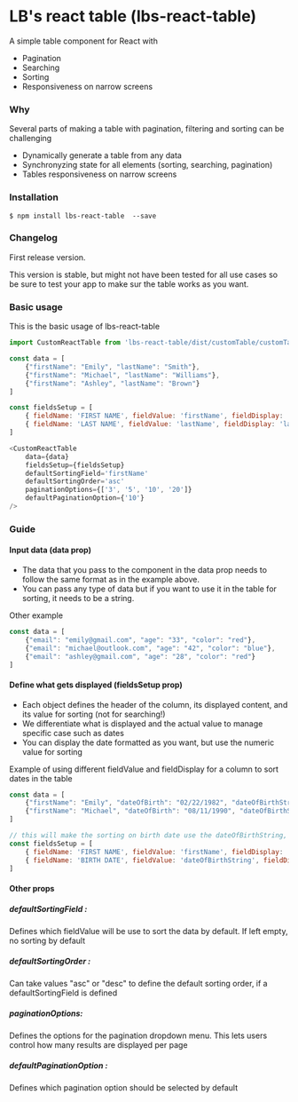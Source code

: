 # LB's react table (lbs-react-table)

A simple table component for React with

-   Pagination
-   Searching
-   Sorting
-   Responsiveness on narrow screens

### Why

Several parts of making a table with pagination, filtering and sorting can be challenging

-   Dynamically generate a table from any data
-   Synchronyzing state for all elements (sorting, searching, pagination)
-   Tables responsiveness on narrow screens

### Installation

```
$ npm install lbs-react-table  --save
```

### Changelog

First release version.

This version is stable, but might not have been tested for all use cases so be sure to test your app to make sur the table works as you want.

### Basic usage

This is the basic usage of lbs-react-table

```Javascript
import CustomReactTable from 'lbs-react-table/dist/customTable/customTable'

const data = [
	{"firstName": "Emily", "lastName": "Smith"},
	{"firstName": "Michael", "lastName": "Williams"},
	{"firstName": "Ashley", "lastName": "Brown"}
]

const fieldsSetup = [
	{ fieldName: 'FIRST NAME', fieldValue: 'firstName', fieldDisplay: 'firstName' },
	{ fieldName: 'LAST NAME', fieldValue: 'lastName', fieldDisplay: 'lastName' },
]

<CustomReactTable
	data={data}
	fieldsSetup={fieldsSetup}
	defaultSortingField='firstName'
	defaultSortingOrder='asc'
	paginationOptions={['3', '5', '10', '20']}
	defaultPaginationOption={'10'}
/>

```

### Guide

#### Input data (data prop)

-   The data that you pass to the component in the data prop needs to follow the same format as in the example above.
-   You can pass any type of data but if you want to use it in the table for sorting, it needs to be a string.

Other example

```Javascript
const data = [
	{"email": "emily@gmail.com", "age": "33", "color": "red"},
	{"email": "michael@outlook.com", "age": "42", "color": "blue"},
	{"email": "ashley@gmail.com", "age": "28", "color": "red"}
]
```

#### Define what gets displayed (fieldsSetup prop)

-   Each object defines the header of the column, its displayed content, and its value for sorting (not for searching!)
-   We differentiate what is displayed and the actual value to manage specific case such as dates
-   You can display the date formatted as you want, but use the numeric value for sorting

Example of using different fieldValue and fieldDisplay for a column to sort dates in the table

```Javascript
const data = [
	{"firstName": "Emily", "dateOfBirth": "02/22/1982", "dateOfBirthString": "383180400000"},
	{"firstName": "Michael", "dateOfBirth": "08/11/1990", "dateOfBirthString": "650325600000"}
]

// this will make the sorting on birth date use the dateOfBirthString, but display the dateOfBirth in the table
const fieldsSetup = [
	{ fieldName: 'FIRST NAME', fieldValue: 'firstName', fieldDisplay: 'firstName' },
	{ fieldName: 'BIRTH DATE', fieldValue: 'dateOfBirthString', fieldDisplay: 'dateOfBirth' },
]
```

#### Other props

##### defaultSortingField :

Defines which fieldValue will be use to sort the data by default. If left empty, no sorting by default

##### defaultSortingOrder :

Can take values "asc" or "desc" to define the default sorting order, if a defaultSortingField is defined

##### paginationOptions:

Defines the options for the pagination dropdown menu. This lets users control how many results are displayed per page

##### defaultPaginationOption :

Defines which pagination option should be selected by default
